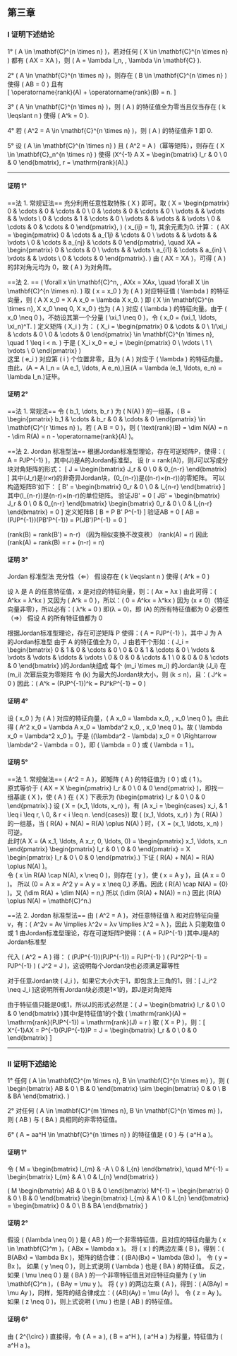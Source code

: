 ## 第三章

### I 证明下述结论

1° \( A \in \mathbf{C}^{n \times n} \)，若对任何 \( X \in \mathbf{C}^{n \times n} \) 都有 \( AX = XA \)，则 \( A = \lambda I_n, \, \lambda \in \mathbf{C} \).

2° \( A \in \mathbf{C}^{n \times n} \)，则存在 \( B \in \mathbf{C}^{n \times n} \) 使得 \( AB = 0 \) 且有  
 \[
\operatorname{rank}(A) + \operatorname{rank}(B) = n.
\]

3° \( A \in \mathbf{C}^{n \times n} \)，则 \( A \) 的特征值全为零当且仅当存在 \( k \leqslant n \) 使得 \( A^k = 0 \).

4° 若 \( A^2 = A \in \mathbf{C}^{n \times n} \)，则 \( A \) 的特征值非 1 即 0.

5° 设 \( A \in \mathbf{C}^{n \times n} \) 且 \( A^2 = A \)（幂等矩阵），则存在 \( X \in \mathbf{C}_n^{n \times n} \) 使得 \(X^{-1} A X = \begin{bmatrix} I_r & 0 \\ 0 & 0 \end{bmatrix}, r = \mathrm{rank}(A).\)

---

#### 证明 1°
==法 1. 常规证法==
充分利用任意性取特殊 \( X \) 即可。取 \( X = \begin{pmatrix} 0 & \cdots & 0 & \cdots & 0 \\ 0 & \cdots & 0 & \cdots & 0 \\ \vdots & & \vdots & & \vdots \\ 0 & \cdots & 1 & \cdots & 0 \\ \vdots & & \vdots & & \vdots \\ 0 & \cdots & 0 & \cdots & 0 \end{pmatrix},  \) \( x_{ij} = 1\), 其余元素为0. 计算： \( AX = \begin{pmatrix} 0 & \cdots & a_{1j} & \cdots & 0 \\ \vdots & & \vdots & & \vdots \\ 0 & \cdots & a_{nj} & \cdots & 0 \end{pmatrix}, \quad XA = \begin{pmatrix} 0 & \cdots & 0 \\ \vdots & & \vdots \\ a_{i1} & \cdots & a_{in} \\ \vdots & & \vdots \\ 0 & \cdots & 0 \end{pmatrix}. \) 由 \( AX = XA \)，可得 \( A \) 的非对角元均为 0，故 \( A \) 为对角阵。

==法 2. ==
\( \forall x \in \mathbf{C}^n, \, AXx = XAx, \quad \forall X \in \mathbf{C}^{n \times n}. \) 取 \( x = x_0 \) 为 \( A \) 对应特征值 \( \lambda \) 的特征向量，则 \( A X x_0 = X A x_0 = \lambda X x_0. \) 即 \( X \in \mathbf{C}^{n \times n}, X x_0 \neq 0, X x_0 \) 也为 \( A \) 对应 \( \lambda \) 的特征向量。由于 \( x_0 \neq 0 \)，不妨设其第一个分量 \( \xi_1 \neq 0 \)，令 \( x_0 = (\xi_1, \ldots, \xi_n)^T. \) 定义矩阵 \( X_i \) 为： \( X_i = \begin{pmatrix} 0 & \cdots & 0 \\ 1/\xi_i & \cdots & 0 \\ 0 & \cdots & 0 \end{pmatrix} \in \mathbf{C}^{n \times n}, \quad 1 \leq i < n. \) 于是 \( X_i x_0 = e_i = \begin{pmatrix} 0 \\ \vdots \\ 1 \\ \vdots \\ 0 \end{pmatrix} \)  
这里 \( e_i \) 对应第 \( i \) 个位置非零，且为 \( A \) 对应于 \( \lambda \) 的特征向量。
由此，\(A = A I_n = (A e_1, \ldots, A e_n),\)且\(A = \lambda (e_1, \ldots, e_n) = \lambda I_n.\)证毕。


#### 证明 2°
==法 1. 常规法==
令 \( b_1, \dots, b_r \) 为 \( N(A) \) 的一组基，\( B = \begin{pmatrix} b_1 & \cdots & b_r & 0 & \cdots & 0 \end{pmatrix} \in \mathbf{C}^{r \times n} \)。若 \( A B = 0 \)，则 \( \text{rank}(B) = \dim N(A) = n - \dim R(A) = n - \operatorname{rank}(A) \)。

==法 2. Jordan 标准型法==
根据Jordan标准型理论，存在可逆矩阵P，使得：\( A = PJP^{-1} \)，其中\(J\)是A的Jordan标准型。
设 \(r = rank(A)\)，则J可以写成分块对角矩阵的形式：
\[ J = \begin{bmatrix} J_r & 0 \\ 0 & 0_{n-r} \end{bmatrix} \]
其中\(J_r\)是\(r×r\)的非奇异Jordan块，\(0_{n-r}\)是\((n-r)×(n-r)\)的零矩阵。
可以构造矩阵B'如下：
\[ B' = \begin{bmatrix} 0_r & 0 \\ 0 & I_{n-r} \end{bmatrix} \]
其中\(I_{n-r}\)是(n-r)×(n-r)的单位矩阵。
验证JB' = 0
\[ JB' = \begin{bmatrix} J_r & 0 \\ 0 & 0_{n-r} \end{bmatrix} \begin{bmatrix} 0_r & 0 \\ 0 & I_{n-r} \end{bmatrix} = 0 \]
定义矩阵B
\[ B = P B' P^{-1} \]
验证AB = 0
\[ AB = (PJP^{-1})(PB'P^{-1}) = P(JB')P^{-1} = 0 \]

\(rank(B) = rank(B') = n-r\) （因为相似变换不改变秩）
\(rank(A) = r\)
因此 \(rank(A) + rank(B) = r + (n-r) = n\)

#### 证明 3°
Jordan 标准型法
充分性（⇐）
假设存在 \( k \leqslant n \) 使得 \( A^k = 0 \)

设 λ 是 A 的任意特征值，x 是对应的特征向量，则：\( Ax = λx \)
由此可得：\( A^kx = λ^kx \)
又因为 \( A^k = 0 \)，所以：\( 0 = A^kx = λ^kx \)
因为 \(x ≠ 0\)（特征向量非零），所以必有：\( λ^k = 0 \)
即\(λ = 0\)，即 \(A\) 的所有特征值都为 0
必要性（⇒）
假设 A 的所有特征值都为 0

根据Jordan标准型理论，存在可逆矩阵 P 使得：\( A = PJP^{-1} \)，其中 J 为 A 的Jordan标准型
由于 A 的特征值全为 0，J 由若干个形如：\( J_i = \begin{bmatrix} 
0 & 1 & 0 & \cdots & 0 \\
0 & 0 & 1 & \cdots & 0 \\
\vdots & \vdots & \vdots & \ddots & \vdots \\
0 & 0 & 0 & \cdots & 1 \\
0 & 0 & 0 & \cdots & 0
\end{bmatrix} \)的Jordan块组成
每个 \(m_i \times m_i\) 的Jordan块 \(J_i\) 在 \(m_i\) 次幂后变为零矩阵
令 \(k\) 为最大的Jordan块大小，则 \(k ≤ n\)，且：\( J^k = 0 \)
因此：\( A^k = (PJP^{-1})^k = PJ^kP^{-1} = 0 \)


#### 证明 4°
设 \( x_0 \) 为 \( A \) 对应的特征向量，\( A x_0 = \lambda x_0, \, x_0 \neq 0 \)。由此得 \( A^2 x_0 = \lambda A x_0 = \lambda^2 x_0, \, x_0 \neq 0 \)。故 \( \lambda x_0 = \lambda^2 x_0 \)。于是 \((\lambda^2 - \lambda) x_0 = 0 \Rightarrow \lambda^2 - \lambda = 0 \)，即 \( \lambda = 0 \) 或 \( \lambda = 1 \)。

#### 证明 5°
==法 1. 常规做法==
\( A^2 = A \)，即矩阵 \( A \) 的特征值为 \( 0 \) 或 \( 1 \)。  
原式等价于 \( AX = X \begin{pmatrix} I_r & 0 \\ 0 & 0 \end{pmatrix} \)，即找一组基底 \( X \)，使 \( A \) 在 \( X \) 下表示为  \(\begin{pmatrix} I_r & 0 \\ 0 & 0 \end{pmatrix}.\) 设 \( X = (x_1, \ldots, x_n) \)，有  \(A x_i =
\begin{cases} 
x_i, & 1 \leq i \leq r, \\
0, & r < i \leq n.
\end{cases}\) 
取 \( (x_1, \ldots, x_r) \) 为 \( R(A) \) 的一组基，当 \( R(A) + N(A) = R(A) \oplus N(A) \) 时，\( X = (x_1, \ldots, x_n) \) 可逆。  
此时\(A X = (A x_1, \ldots, A x_r, 0, \ldots, 0) = \begin{pmatrix} x_1, \ldots, x_n \end{pmatrix} \begin{pmatrix} I_r & 0 \\ 0 & 0 \end{pmatrix} = X \begin{pmatrix} I_r & 0 \\ 0 & 0 \end{pmatrix}.\) 
下证 \( R(A) + N(A) = R(A) \oplus N(A) \)。  
令 \( x \in R(A) \cap N(A), x \neq 0 \)，则存在 \( y \)，使 \( x = A y \)，且 \(A x = 0 \)。  所以  \(0 = A x = A^2 y = A y = x \neq 0,\)  矛盾。因此 \( R(A) \cap N(A) = \{0\} \)。又 \(\dim R(A) + \dim N(A) = n,\) 所以  \(\dim (R(A) + N(A)) = n.\) 因此 \(R(A) \oplus N(A) = \mathbf{C}^n.\) 

==法 2. Jordan 标准型法==
由 \( A^2 = A \)，对任意特征值 λ 和对应特征向量 v，有：\( A^2v = Av \implies λ^2v = λv \implies λ^2 = λ \)，因此 λ 只能取值 0 或 1
由Jordan标准型理论，存在可逆矩阵P使得：\( A = PJP^{-1} \)其中J是A的Jordan标准型

代入 \( A^2 = A \) 得：
\( (PJP^{-1})(PJP^{-1}) = PJP^{-1} \)
\( PJ^2P^{-1} = PJP^{-1} \)
\( J^2 = J \)，这说明每个Jordan块也必须满足幂等性

对于任意Jordan块 \( J_i \)，如果它大小大于1，即包含上三角的1，则：\[ J_i^2 \neq J_i \]这说明所有Jordan块必须是1×1的，即J是对角矩阵

由于特征值只能是0或1，所以J的形式必然是：\( J = \begin{bmatrix} I_r & 0 \\ 0 & 0 \end{bmatrix} \)其中r是特征值1的个数
\( \mathrm{rank}(A) = \mathrm{rank}(PJP^{-1}) = \mathrm{rank}(J) = r \)
取 \( X = P \)，则：\[ X^{-1}AX = P^{-1}(PJP^{-1})P = J = \begin{bmatrix} I_r & 0 \\ 0 & 0 \end{bmatrix} \]

---

### II 证明下述结论
1° 任何 \( A \in \mathbf{C}^{m \times n}, B \in \mathbf{C}^{n \times m} \)，则 \(
\begin{bmatrix}
AB & 0 \\
B & 0
\end{bmatrix} 
\sim 
\begin{bmatrix}
0 & 0 \\
B & BA
\end{bmatrix}.
\)

2° 对任何 \( A \in \mathbf{C}^{m \times n}, B \in \mathbf{C}^{n \times m} \)，则 \( AB \) 与 \( BA \) 具相同的非零特征值。

6° \( A = aa^H \in \mathbf{C}^{n \times n} \) 的特征值是 \( 0 \) 与 \( a^H a \)。


#### 证明 1°
令 \( M = \begin{bmatrix} I_{m} & -A \\ 0 & I_{n} \end{bmatrix}, \quad M^{-1} = \begin{bmatrix} I_{m} & A \\ 0 & I_{n} \end{bmatrix} \)

\( M \begin{bmatrix} AB & 0 \\ B & 0 \end{bmatrix} M^{-1} = \begin{bmatrix} 0 & 0 \\ B & 0 \end{bmatrix} \begin{bmatrix} I_{m} & A \\ 0 & I_{n} \end{bmatrix} = \begin{bmatrix} 0 & 0 \\ B & BA \end{bmatrix} \)


#### 证明 2°
假设 \( (\lambda \neq 0) \) 是 \( AB \) 的一个非零特征值，且对应的特征向量为 \( x \in \mathbf{C}^m \)，\( ABx = \lambda x \)。
将 \( x \) 的两边左乘 \( B \)，得到：\( B(ABx) = \lambda Bx \)，矩阵的结合律：\( (BA)(Bx) = \lambda (Bx) \)。
令 \( y = Bx \)。 如果 \( y \neq 0 \)，则上式说明 \( \lambda \) 也是 \( BA \) 的特征值。
反之，如果 \( \mu \neq 0 \) 是 \( BA \) 的一个非零特征值且对应特征向量为 \( y \in \mathbf{C}^n \)，\( BAy = \mu y \)。
将 \( y \) 的两边左乘 \( A \)，得到：\( A(BAy) = \mu Ay \)，同样，矩阵的结合律成立：\( (AB)(Ay) = \mu (Ay) \)。
令 \( z = Ay \)。 如果 \( z \neq 0 \)，则上式说明 \( \mu \) 也是 \( AB \) 的特征值。

#### 证明 6°
由 \( 2^{\circ} \) 直接得，令 \( A = a \), \( B = a^H \), \( a^H a \) 为标量，特征值为 \( a^H a \)。
